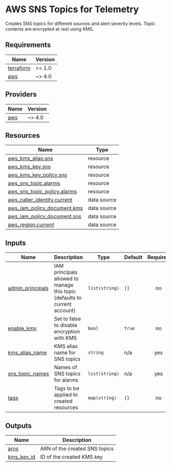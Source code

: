 # AWS SNS Topics for Telemetry

Creates SNS topics for different sources and alert severity levels. Topic
contents are encrypted at rest using KMS.

<!-- BEGIN_TF_DOCS -->
## Requirements

| Name | Version |
|------|---------|
| <a name="requirement_terraform"></a> [terraform](#requirement\_terraform) | >= 1.0 |
| <a name="requirement_aws"></a> [aws](#requirement\_aws) | ~> 4.0 |

## Providers

| Name | Version |
|------|---------|
| <a name="provider_aws"></a> [aws](#provider\_aws) | ~> 4.0 |

## Resources

| Name | Type |
|------|------|
| [aws_kms_alias.sns](https://registry.terraform.io/providers/hashicorp/aws/latest/docs/resources/kms_alias) | resource |
| [aws_kms_key.sns](https://registry.terraform.io/providers/hashicorp/aws/latest/docs/resources/kms_key) | resource |
| [aws_kms_key_policy.sns](https://registry.terraform.io/providers/hashicorp/aws/latest/docs/resources/kms_key_policy) | resource |
| [aws_sns_topic.alarms](https://registry.terraform.io/providers/hashicorp/aws/latest/docs/resources/sns_topic) | resource |
| [aws_sns_topic_policy.alarms](https://registry.terraform.io/providers/hashicorp/aws/latest/docs/resources/sns_topic_policy) | resource |
| [aws_caller_identity.current](https://registry.terraform.io/providers/hashicorp/aws/latest/docs/data-sources/caller_identity) | data source |
| [aws_iam_policy_document.kms](https://registry.terraform.io/providers/hashicorp/aws/latest/docs/data-sources/iam_policy_document) | data source |
| [aws_iam_policy_document.sns](https://registry.terraform.io/providers/hashicorp/aws/latest/docs/data-sources/iam_policy_document) | data source |
| [aws_region.current](https://registry.terraform.io/providers/hashicorp/aws/latest/docs/data-sources/region) | data source |

## Inputs

| Name | Description | Type | Default | Required |
|------|-------------|------|---------|:--------:|
| <a name="input_admin_principals"></a> [admin\_principals](#input\_admin\_principals) | IAM principals allowed to manage this topic (defaults to current account) | `list(string)` | `[]` | no |
| <a name="input_enable_kms"></a> [enable\_kms](#input\_enable\_kms) | Set to false to disable encryption with KMS | `bool` | `true` | no |
| <a name="input_kms_alias_name"></a> [kms\_alias\_name](#input\_kms\_alias\_name) | KMS alias name for SNS topics | `string` | n/a | yes |
| <a name="input_sns_topic_names"></a> [sns\_topic\_names](#input\_sns\_topic\_names) | Names of SNS topics for alarms | `list(string)` | n/a | yes |
| <a name="input_tags"></a> [tags](#input\_tags) | Tags to be applied to created resources | `map(string)` | `{}` | no |

## Outputs

| Name | Description |
|------|-------------|
| <a name="output_arns"></a> [arns](#output\_arns) | ARN of the created SNS topics |
| <a name="output_kms_key_id"></a> [kms\_key\_id](#output\_kms\_key\_id) | ID of the created KMS key |
<!-- END_TF_DOCS -->
